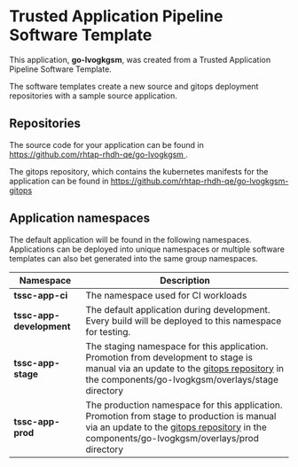 # Trusted Application Pipeline Software Template

This application, **go-lvogkgsm**, was created from a Trusted Application Pipeline Software Template.

The software templates create a new source and gitops deployment repositories with a sample source application. 

## Repositories

The source code for your application can be found in [https://github.com/rhtap-rhdh-qe/go-lvogkgsm ](https://github.com/rhtap-rhdh-qe/go-lvogkgsm ).
 
The gitops repository, which contains the kubernetes manifests for the application can be found in 
[https://github.com/rhtap-rhdh-qe/go-lvogkgsm-gitops ](https://github.com/rhtap-rhdh-qe/go-lvogkgsm-gitops ) 

## Application namespaces 

The default application will be found in the following namespaces. Applications can be deployed into unique namespaces or multiple software templates can also bet generated into the same group namespaces.  

|  Namespace   |  Description   |  
| -------- | -------- |
| **tssc-app-ci** | The namespace used for CI workloads |
| **tssc-app-development** | The default application during development. Every build will be deployed to this namespace for testing. |
| **tssc-app-stage** | The staging namespace for this application. Promotion from development to stage is manual via an update to the [gitops repository](https://github.com/rhtap-rhdh-qe/go-lvogkgsm-gitops ) in the components/go-lvogkgsm/overlays/stage directory |
| **tssc-app-prod** | The production namespace for this application. Promotion from stage to production is manual via an update to the [gitops repository](https://github.com/rhtap-rhdh-qe/go-lvogkgsm-gitops ) in the components/go-lvogkgsm/overlays/prod directory |